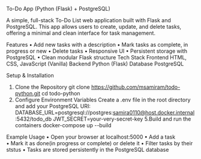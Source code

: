 To-Do App (Python (Flask) + PostgreSQL)

A simple, full-stack To-Do List web application built with Flask and PostgreSQL. This app allows users to create, update, and delete tasks, offering a minimal and clean interface for task management.

Features
•	Add new tasks with a description
•	Mark tasks as complete, in progress or new
•	Delete tasks
•	Responsive UI
•	Persistent storage with PostgreSQL
•	Clean modular Flask structure
Tech Stack
Frontend	HTML, CSS, JavaScript (Vanilla)
Backend	Python (Flask)
Database	PostgreSQL

Setup & Installation
1. Clone the Repository
git clone https://github.com/msamiram/todo-python.git
cd todo-python
4. Configure Environment Variables
Create a .env file in the root directory and add your PostgreSQL URI:
DATABASE_URL=postgresql://postgres:samira0110@host.docker.internal:5432/todo_db
JWT_SECRET=your-very-secret-key
5.Build and run the containers
docker-compose up --build


Example Usage
•	Open your browser at localhost:5000
•	Add a task  
•	Mark it as done(in progress or complete) or delete it
•	Filter tasks by their ststus
•	Tasks are stored persistently in the PostgreSQL database

